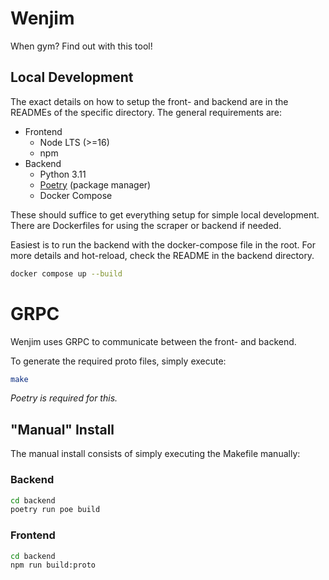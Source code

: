 # Wenjim

When gym? Find out with this tool!

## Local Development

The exact details on how to setup the front- and backend are in the READMEs
of the specific directory. The general requirements are:

- Frontend
  - Node LTS (>=16)
  - npm
- Backend
  - Python 3.11
  - [Poetry](https://python-poetry.org/) (package manager)
  - Docker Compose

These should suffice to get everything setup for simple local development.
There are Dockerfiles for using the scraper or backend if needed.

Easiest is to run the backend with the docker-compose file in the root.
For more details and hot-reload, check the README in the backend directory.

```bash
docker compose up --build
```

# GRPC

Wenjim uses GRPC to communicate between the front- and backend.

To generate the required proto files, simply execute:

```bash
make
```

_Poetry is required for this._

## "Manual" Install

The manual install consists of simply executing the Makefile manually:

### Backend

```bash
cd backend
poetry run poe build
```

### Frontend

```bash
cd backend
npm run build:proto
```
